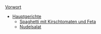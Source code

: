 [Vorwort](./README.md)

- [Hauptgerichte](./Hauptgerichte/README.md)
    - [Spaghetti mit Kirschtomaten und Feta](./Hauptgerichte/Spaghetti%20mit%20Kirschtomaten%20und%20Feta.md)
    - [Nudelsalat](./Hauptgerichte/Nudelsalat.md)
